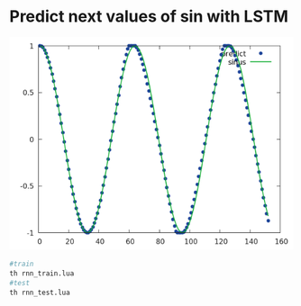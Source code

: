# Predict next values of sin with LSTM

![](img/output2.png)

```bash
#train
th rnn_train.lua
#test
th rnn_test.lua
```
